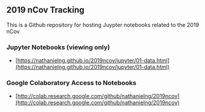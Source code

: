 ## 2019 nCov Tracking

This is a Github repository for hosting
Juypter notebooks related to the 2019 nCov


### Jupyter Notebooks (viewing only)

- [https://nathanielng.github.io/2019ncov/jupyter/01-data.html](https://nathanielng.github.io/2019ncov/jupyter/01-data.html)


### Google Colaboratory Access to Notebooks

- [http://colab.research.google.com/github/nathanielng/2019ncov](http://colab.research.google.com/github/nathanielng/2019ncov)

